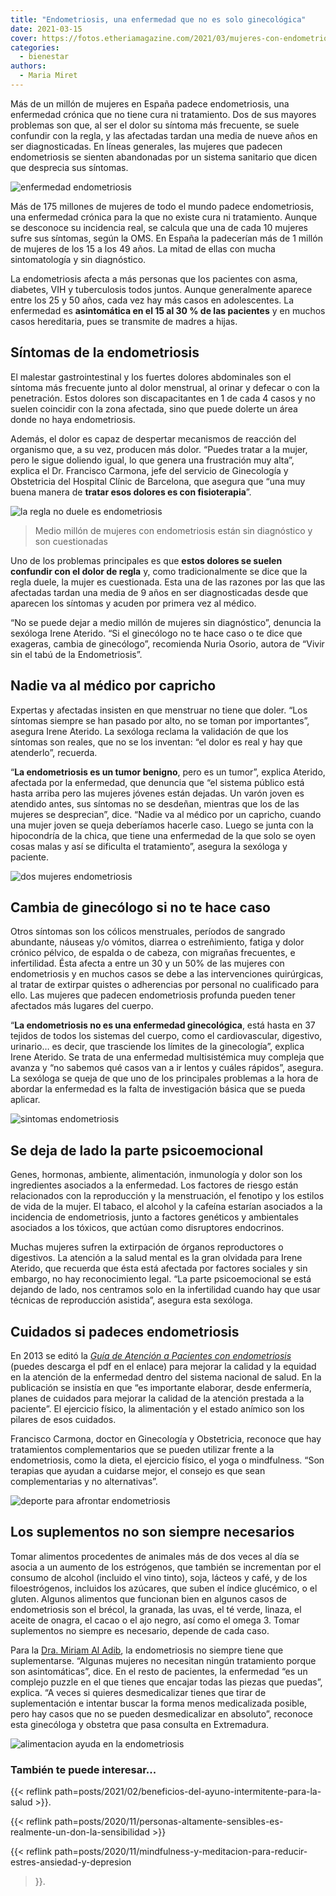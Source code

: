 ```yaml
---
title: "Endometriosis, una enfermedad que no es solo ginecológica"
date: 2021-03-15
cover: https://fotos.etheriamagazine.com/2021/03/mujeres-con-endometriosis.jpg
categories: 
  - bienestar
authors: 
  - Maria Miret
---
```


Más de un millón de mujeres en España padece endometriosis, una enfermedad crónica que no tiene cura ni tratamiento. Dos de sus mayores problemas son que, al ser el dolor su síntoma más frecuente, se suele confundir con la regla, y las afectadas tardan una media de nueve años en ser diagnosticadas. En líneas generales, las mujeres que padecen endometriosis se sienten abandonadas por un sistema sanitario que dicen que desprecia sus síntomas.

![enfermedad endometriosis](https://fotos.etheriamagazine.com/2021/03/endometriosis-mujeres.jpg "La endometriosis es una enfermedad crónica para la que no existe cura ni tratamiento. © Endomadrid")

Más de 175 millones de mujeres de todo el mundo padece endometriosis, una enfermedad 
crónica para la que no existe cura ni tratamiento. Aunque se desconoce su incidencia 
real, se calcula que una de cada 10 mujeres sufre sus síntomas, según la OMS. En España 
la padecerían más de 1 millón de mujeres de los 15 a los 49 años. La mitad de ellas con 
mucha sintomatología y sin diagnóstico. 

La endometriosis afecta a más personas que los pacientes con asma, diabetes, VIH y 
tuberculosis todos juntos. Aunque generalmente aparece entre los 25 y 50 años, cada vez 
hay más casos en adolescentes. La enfermedad es **asintomática en el 15 al 30 % de las 
pacientes** y en muchos casos hereditaria, pues se transmite de madres a hijas. 

## Síntomas de la endometriosis

El malestar gastrointestinal y los fuertes dolores abdominales son el síntoma más 
frecuente junto al dolor menstrual, al orinar y defecar o con la penetración. Estos 
dolores son discapacitantes en 1 de cada 4 casos y no suelen coincidir con la zona 
afectada, sino que puede dolerte un área donde no haya endometriosis. 

Además, el dolor es capaz de despertar mecanismos de reacción del organismo que, a su 
vez, producen más dolor. “Puedes tratar a la mujer, pero le sigue doliendo igual, lo que 
genera una frustración muy alta”, explica el Dr. Francisco Carmona, jefe del servicio de 
Ginecología y Obstetricia del Hospital Clínic de Barcelona, que asegura que “una muy 
buena manera de **tratar esos dolores es con fisioterapia**”. 

![la regla no duele es endometriosis](https://fotos.etheriamagazine.com/2021/03/endomadrid2019.jpg "Concentración por el endometriosis. © Endomadrid.")

> Medio millón de mujeres con endometriosis están sin diagnóstico y son cuestionadas 

Uno de los problemas principales es que **estos dolores se suelen confundir con el dolor 
de regla** y, como tradicionalmente se dice que la regla duele, la mujer es cuestionada. 
Esta una de las razones por las que las afectadas tardan una media de 9 años en ser 
diagnosticadas desde que aparecen los síntomas y acuden por primera vez al médico. 

“No se puede dejar a medio millón de mujeres sin diagnóstico”, denuncia la sexóloga 
Irene Aterido. “Si el ginecólogo no te hace caso o te dice que exageras, cambia de 
ginecólogo”, recomienda Nuria Osorio, autora de “Vivir sin el tabú de la Endometriosis”. 

## Nadie va al médico por capricho

Expertas y afectadas insisten en que menstruar no tiene que doler. “Los síntomas siempre 
se han pasado por alto, no se toman por importantes”, asegura Irene Aterido. La sexóloga 
reclama la validación de que los síntomas son reales, que no se los inventan: “el dolor 
es real y hay que atenderlo”, recuerda. 

“**La endometriosis es un tumor benigno**, pero es un tumor”, explica Aterido, afectada 
por la enfermedad, que denuncia que “el sistema público está hasta arriba pero las 
mujeres jóvenes están dejadas. Un varón joven es atendido antes, sus síntomas no se 
desdeñan, mientras que los de las mujeres se desprecian”, dice. “Nadie va al médico por 
un capricho, cuando una mujer joven se queja deberíamos hacerle caso. Luego se junta con 
la hipocondría de la chica, que tiene una enfermedad de la que solo se oyen cosas malas 
y así se dificulta el tratamiento”, asegura la sexóloga y paciente. 

![dos mujeres endometriosis](https://fotos.etheriamagazine.com/2021/03/mujeres-con-endometriosis.jpg "Expertas y afectadas insisten en que menstruar no tiene que doler. © Sam Manns")

## Cambia de ginecólogo si no te hace caso

Otros síntomas son los cólicos menstruales, períodos de sangrado abundante, náuseas y/o 
vómitos, diarrea o estreñimiento, fatiga y dolor crónico pélvico, de espalda o de 
cabeza, con migrañas frecuentes, e infertilidad. Ésta afecta a entre un 30 y un 50% de 
las mujeres con endometriosis y en muchos casos se debe a las intervenciones 
quirúrgicas, al tratar de extirpar quistes o adherencias por personal no cualificado 
para ello. Las mujeres que padecen endometriosis profunda pueden tener afectados más 
lugares del cuerpo. 

“**La endometriosis no es una enfermedad ginecológica**, está hasta en 37 tejidos de 
todos los sistemas del cuerpo, como el cardiovascular, digestivo, urinario… es decir, 
que trasciende los límites de la ginecología”, explica Irene Aterido. Se trata de una 
enfermedad multisistémica muy compleja que avanza y “no sabemos qué casos van a ir 
lentos y cuáles rápidos”, asegura. La sexóloga se queja de que uno de los principales 
problemas a la hora de abordar la enfermedad es la falta de investigación básica que se 
pueda aplicar. 

![sintomas endometriosis](https://fotos.etheriamagazine.com/2021/03/sintomas-endometriosis.jpg "Conocer los síntomas ayuda a identificar la endometriosis. © EndoMadrid")

## Se deja de lado la parte psicoemocional

Genes, hormonas, ambiente, alimentación, inmunología y dolor son los ingredientes 
asociados a la enfermedad. Los factores de riesgo están relacionados con la reproducción 
y la menstruación, el fenotipo y los estilos de vida de la mujer. El tabaco, el alcohol 
y la cafeína estarían asociados a la incidencia de endometriosis, junto a factores 
genéticos y ambientales asociados a los tóxicos, que actúan como disruptores endocrinos. 

Muchas mujeres sufren la extirpación de órganos reproductores o digestivos. La atención 
a la salud mental es la gran olvidada para Irene Aterido, que recuerda que ésta está 
afectada por factores sociales y sin embargo, no hay reconocimiento legal. “La parte 
psicoemocional se está dejando de lado, nos centramos solo en la infertilidad cuando hay 
que usar técnicas de reproducción asistida”, asegura esta sexóloga. 

## Cuidados si padeces endometriosis

En 2013 se editó la _[Guía de Atención a Pacientes con 
endometriosis](https://www.mscbs.gob.es/organizacion/sns/planCalidadSNS/pdf/equidad/ENDOMETRIOSIS.pdf)_ 
(puedes descarga el pdf en el enlace) para mejorar la calidad y la equidad en la 
atención de la enfermedad dentro del sistema nacional de salud. En la publicación se 
insistía en que “es importante elaborar, desde enfermería, planes de cuidados para 
mejorar la calidad de la atención prestada a la paciente”. El ejercicio físico, la 
alimentación y el estado anímico son los pilares de esos cuidados. 

Francisco Carmona, doctor en Ginecología y Obstetricia, reconoce que hay tratamientos 
complementarios que se pueden utilizar frente a la endometriosis, como la dieta, el 
ejercicio físico, el yoga o mindfulness. “Son terapias que ayudan a cuidarse mejor, el 
consejo es que sean complementarias y no alternativas”. 

![deporte para afrontar endometriosis](https://fotos.etheriamagazine.com/2021/03/ejercicio-fisico-endometriosis.jpg "El deporte, la buena alimentación y el estado anímico son fundamentales para afrontar la enfermedad. © Bruce Mars")

## Los suplementos no son siempre necesarios

Tomar alimentos procedentes de animales más de dos veces al día se asocia a un aumento 
de los estrógenos, que también se incrementan por el consumo de alcohol (incluido el 
vino tinto), soja, lácteos y café, y de los filoestrógenos, incluidos los azúcares, que 
suben el índice glucémico, o el gluten. Algunos alimentos que funcionan bien en algunos 
casos de endometriosis son el brécol, la granada, las uvas, el té verde, linaza, el 
aceite de onagra, el cacao o el ajo negro, así como el omega 3. Tomar suplementos no 
siempre es necesario, depende de cada caso. 

Para la [Dra. Miriam Al Adib](https://miriamginecologia.com/), la endometriosis no 
siempre tiene que suplementarse. “Algunas mujeres no necesitan ningún tratamiento porque 
son asintomáticas”, dice. En el resto de pacientes, la enfermedad “es un complejo puzzle 
en el que tienes que encajar todas las piezas que puedas”, explica. “A veces si quieres 
desmedicalizar tienes que tirar de suplementación e intentar buscar la forma menos 
medicalizada posible, pero hay casos que no se pueden desmedicalizar en absoluto”, 
reconoce esta ginecóloga y obstetra que pasa consulta en Extremadura. 

![alimentacion ayuda en la endometriosis](https://fotos.etheriamagazine.com/2021/03/alimentacion-combatir-endometriosis.jpg "La granada, las uvas, el té verde, el aceite de onagra, el cacao y el ajo negro ayudan a las afectadas con endometriosis.")

### También te puede interesar...

{{< reflink path=posts/2021/02/beneficios-del-ayuno-intermitente-para-la-salud >}}. 

{{< reflink 
path=posts/2020/11/personas-altamente-sensibles-es-realmente-un-don-la-sensibilidad >}} 

{{< reflink 
path=posts/2020/11/mindfulness-y-meditacion-para-reducir-estres-ansiedad-y-depresion 
>}}.
